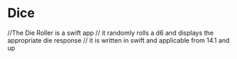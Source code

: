 
# Dice
//The Die Roller is a swift app
// it randomly rolls a d6 and displays the appropriate die response
// it is written in swift and applicable from 14.1 and up
